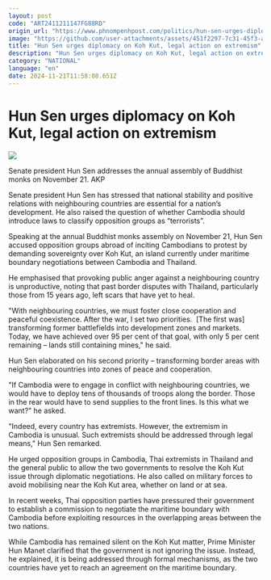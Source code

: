 ```yaml
---
layout: post
code: "ART2411211147FG88RD"
origin_url: "https://www.phnompenhpost.com/politics/hun-sen-urges-diplomacy-on-koh-kut-legal-action-on-extremism"
image: "https://github.com/user-attachments/assets/451f2297-7c31-45f3-a169-588a45a7f845"
title: "Hun Sen urges diplomacy on Koh Kut, legal action on extremism"
description: "​​Hun Sen urges diplomacy on Koh Kut, legal action on extremism​"
category: "NATIONAL"
language: "en"
date: 2024-11-21T11:58:08.651Z
---
```


# Hun Sen urges diplomacy on Koh Kut, legal action on extremism

![](https://github.com/user-attachments/assets/15888f13-0278-44ee-b68f-3479855fd36b)

Senate president Hun Sen addresses the annual assembly of Buddhist monks on November 21. AKP

Senate president Hun Sen has stressed that national stability and positive relations with neighbouring countries are essential for a nation’s development. He also raised the question of whether Cambodia should introduce laws to classify opposition groups as “terrorists”.

Speaking at the annual Buddhist monks assembly on November 21, Hun Sen accused opposition groups abroad of inciting Cambodians to protest by demanding sovereignty over Koh Kut, an island currently under maritime boundary negotiations between Cambodia and Thailand.

He emphasised that provoking public anger against a neighbouring country is unproductive, noting that past border disputes with Thailand, particularly those from 15 years ago, left scars that have yet to heal.

"With neighbouring countries, we must foster close cooperation and peaceful coexistence. After the war, I set two priorities.  \[The first was\] transforming former battlefields into development zones and markets. Today, we have achieved over 95 per cent of that goal, with only 5 per cent remaining – lands still containing mines," he said.

Hun Sen elaborated on his second priority – transforming border areas with neighbouring countries into zones of peace and cooperation.

"If Cambodia were to engage in conflict with neighbouring countries, we would have to deploy tens of thousands of troops along the border. Those in the rear would have to send supplies to the front lines. Is this what we want?" he asked.

"Indeed, every country has extremists. However, the extremism in Cambodia is unusual. Such extremists should be addressed through legal means," Hun Sen remarked.

He urged opposition groups in Cambodia, Thai extremists in Thailand and the general public to allow the two governments to resolve the Koh Kut issue through diplomatic negotiations. He also called on military forces to avoid mobilising near the Koh Kut area, whether on land or at sea.

In recent weeks, Thai opposition parties have pressured their government to establish a commission to negotiate the maritime boundary with Cambodia before exploiting resources in the overlapping areas between the two nations.

While Cambodia has remained silent on the Koh Kut matter, Prime Minister Hun Manet clarified that the government is not ignoring the issue. Instead, he explained, it is being addressed through formal mechanisms, as the two countries have yet to reach an agreement on the maritime boundary.
